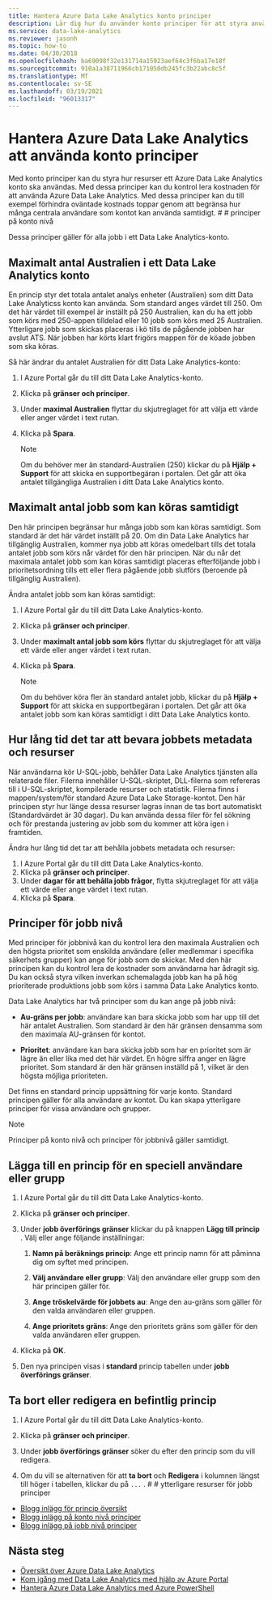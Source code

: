 ```yaml
---
title: Hantera Azure Data Lake Analytics konto principer
description: Lär dig hur du använder konto principer för att styra användningen av ett Data Lake Analytics konto, till exempel maximalt antal och maximalt antal jobb.
ms.service: data-lake-analytics
ms.reviewer: jasonh
ms.topic: how-to
ms.date: 04/30/2018
ms.openlocfilehash: ba69098f32e131714a15923aef64c3f6ba17e18f
ms.sourcegitcommit: 910a1a38711966cb171050db245fc3b22abc8c5f
ms.translationtype: MT
ms.contentlocale: sv-SE
ms.lasthandoff: 03/19/2021
ms.locfileid: "96013317"
---
```

# <a name="manage-azure-data-lake-analytics-using-account-policies"></a>Hantera Azure Data Lake Analytics att använda konto principer

Med konto principer kan du styra hur resurser ett Azure Data Lake Analytics konto ska användas. Med dessa principer kan du kontrol lera kostnaden för att använda Azure Data Lake Analytics. Med dessa principer kan du till exempel förhindra oväntade kostnads toppar genom att begränsa hur många centrala användare som kontot kan använda samtidigt. # # principer på konto nivå

Dessa principer gäller för alla jobb i ett Data Lake Analytics-konto.

## <a name="maximum-number-of-aus-in-a-data-lake-analytics-account"></a>Maximalt antal Australien i ett Data Lake Analytics konto

En princip styr det totala antalet analys enheter (Australien) som ditt Data Lake Analyticss konto kan använda. Som standard anges värdet till 250. Om det här värdet till exempel är inställt på 250 Australien, kan du ha ett jobb som körs med 250-appen tilldelad eller 10 jobb som körs med 25 Australien. Ytterligare jobb som skickas placeras i kö tills de pågående jobben har avslut ATS. När jobben har körts klart frigörs mappen för de köade jobben som ska köras.

Så här ändrar du antalet Australien för ditt Data Lake Analytics-konto:

1. I Azure Portal går du till ditt Data Lake Analytics-konto.
2. Klicka på **gränser och principer**.
3. Under **maximal Australien** flyttar du skjutreglaget för att välja ett värde eller anger värdet i text rutan.
4. Klicka på **Spara**.

   > [!NOTE]
   > Om du behöver mer än standard-Australien (250) klickar du på **Hjälp + Support** för att skicka en supportbegäran i portalen. Det går att öka antalet tillgängliga Australien i ditt Data Lake Analytics konto.

## <a name="maximum-number-of-jobs-that-can-run-simultaneously"></a>Maximalt antal jobb som kan köras samtidigt

Den här principen begränsar hur många jobb som kan köras samtidigt. Som standard är det här värdet inställt på 20. Om din Data Lake Analytics har tillgänglig Australien, kommer nya jobb att köras omedelbart tills det totala antalet jobb som körs når värdet för den här principen. När du når det maximala antalet jobb som kan köras samtidigt placeras efterföljande jobb i prioritetsordning tills ett eller flera pågående jobb slutförs (beroende på tillgänglig Australien).

Ändra antalet jobb som kan köras samtidigt:

1. I Azure Portal går du till ditt Data Lake Analytics-konto.
2. Klicka på **gränser och principer**.
3. Under **maximalt antal jobb som körs** flyttar du skjutreglaget för att välja ett värde eller anger värdet i text rutan.
4. Klicka på **Spara**.

   > [!NOTE]
   > Om du behöver köra fler än standard antalet jobb, klickar du på **Hjälp + Support** för att skicka en supportbegäran i portalen. Det går att öka antalet jobb som kan köras samtidigt i ditt Data Lake Analytics konto.

## <a name="how-long-to-keep-job-metadata-and-resources"></a>Hur lång tid det tar att bevara jobbets metadata och resurser

När användarna kör U-SQL-jobb, behåller Data Lake Analytics tjänsten alla relaterade filer. Filerna innehåller U-SQL-skriptet, DLL-filerna som refereras till i U-SQL-skriptet, kompilerade resurser och statistik. Filerna finns i mappen/system/för standard Azure Data Lake Storage-kontot. Den här principen styr hur länge dessa resurser lagras innan de tas bort automatiskt (Standardvärdet är 30 dagar). Du kan använda dessa filer för fel sökning och för prestanda justering av jobb som du kommer att köra igen i framtiden.

Ändra hur lång tid det tar att behålla jobbets metadata och resurser:

1. I Azure Portal går du till ditt Data Lake Analytics-konto.
2. Klicka på **gränser och principer**.
3. Under **dagar för att behålla jobb frågor**, flytta skjutreglaget för att välja ett värde eller ange värdet i text rutan.  
4. Klicka på **Spara**.

## <a name="job-level-policies"></a>Principer för jobb nivå

Med principer för jobbnivå kan du kontrol lera den maximala Australien och den högsta prioritet som enskilda användare (eller medlemmar i specifika säkerhets grupper) kan ange för jobb som de skickar. Med den här principen kan du kontrol lera de kostnader som användarna har ådragit sig. Du kan också styra vilken inverkan schemalagda jobb kan ha på hög prioriterade produktions jobb som körs i samma Data Lake Analytics konto.

Data Lake Analytics har två principer som du kan ange på jobb nivå:

- **Au-gräns per jobb**: användare kan bara skicka jobb som har upp till det här antalet Australien. Som standard är den här gränsen densamma som den maximala AU-gränsen för kontot.

- **Prioritet**: användare kan bara skicka jobb som har en prioritet som är lägre än eller lika med det här värdet. En högre siffra anger en lägre prioritet. Som standard är den här gränsen inställd på 1, vilket är den högsta möjliga prioriteten.

Det finns en standard princip uppsättning för varje konto. Standard principen gäller för alla användare av kontot. Du kan skapa ytterligare principer för vissa användare och grupper.

> [!NOTE]
> Principer på konto nivå och principer för jobbnivå gäller samtidigt.

## <a name="add-a-policy-for-a-specific-user-or-group"></a>Lägga till en princip för en speciell användare eller grupp

1. I Azure Portal går du till ditt Data Lake Analytics-konto.

2. Klicka på **gränser och principer**.

3. Under **jobb överförings gränser** klickar du på knappen **Lägg till princip** . Välj eller ange följande inställningar:

   1. **Namn på beräknings princip**: Ange ett princip namn för att påminna dig om syftet med principen.

   2. **Välj användare eller grupp**: Välj den användare eller grupp som den här principen gäller för.

   3. **Ange tröskelvärde för jobbets au**: Ange den au-gräns som gäller för den valda användaren eller gruppen.

   4. **Ange prioritets gräns**: Ange den prioritets gräns som gäller för den valda användaren eller gruppen.

4. Klicka på **OK**.

5. Den nya principen visas i **standard** princip tabellen under **jobb överförings gränser**.

## <a name="delete-or-edit-an-existing-policy"></a>Ta bort eller redigera en befintlig princip

1. I Azure Portal går du till ditt Data Lake Analytics-konto.

2. Klicka på **gränser och principer**.

3. Under **jobb överförings gränser** söker du efter den princip som du vill redigera.

4. Om du vill se alternativen för att **ta bort** och **Redigera** i kolumnen längst till höger i tabellen, klickar du på `...` . # # ytterligare resurser för jobb principer

- [Blogg inlägg för princip översikt](/archive/blogs/azuredatalake/managing-your-azure-data-lake-analytics-compute-resources-overview)
- [Blogg inlägg på konto nivå principer](/archive/blogs/azuredatalake/managing-your-azure-data-lake-analytics-compute-resources-account-level-policy)
- [Blogg inlägg på jobb nivå principer](/archive/blogs/azuredatalake/managing-your-azure-data-lake-analytics-compute-resources-job-level-policy)

## <a name="next-steps"></a>Nästa steg

- [Översikt över Azure Data Lake Analytics](data-lake-analytics-overview.md)
- [Kom igång med Data Lake Analytics med hjälp av Azure Portal](data-lake-analytics-get-started-portal.md)
- [Hantera Azure Data Lake Analytics med Azure PowerShell](data-lake-analytics-manage-use-powershell.md)